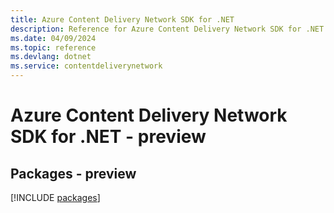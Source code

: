 ```yaml
---
title: Azure Content Delivery Network SDK for .NET
description: Reference for Azure Content Delivery Network SDK for .NET
ms.date: 04/09/2024
ms.topic: reference
ms.devlang: dotnet
ms.service: contentdeliverynetwork
---
```

# Azure Content Delivery Network SDK for .NET - preview
## Packages - preview
[!INCLUDE [packages](content-delivery-network-index.md)]